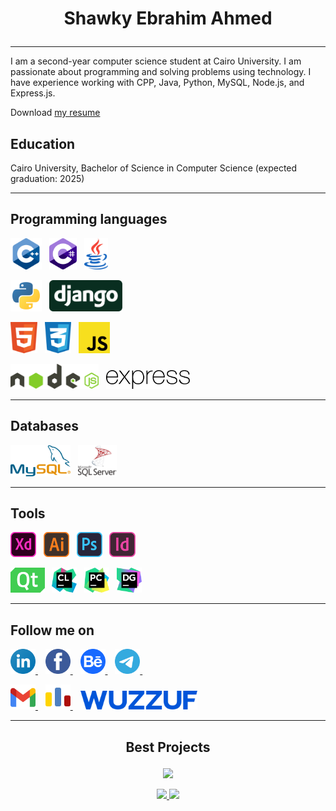 # <p align="center">Shawky Ebrahim Ahmed</p>

---

I am a second-year computer science student at Cairo University. I am passionate about programming and solving problems using technology. I have experience working with CPP, Java, Python, MySQL, Node.js, and Express.js.

Download [my resume]('https://drive.google.com/drive/folders/1yJmOWWaRQpM32haB8CeXCOzK0_WC6o59?usp=share_link')

## Education

Cairo University, Bachelor of Science in Computer Science (expected graduation: 2025)

---

## Programming languages

<p>
<img height="50" src="./icons/programming languages/cpp.svg">&nbsp;&nbsp;
<img height="50" src="./icons/programming languages/c-sharp.svg">&nbsp;&nbsp;
<img height="50" src="./icons/programming languages/java.svg">&nbsp;&nbsp;
</p>

<p>
<img height="50" src="./icons/programming languages/python.svg">&nbsp;&nbsp;
<img height="50" src="./icons/programming languages/django.svg">&nbsp;&nbsp;
</p>

<p>
<img height="50" src="./icons/programming languages/html5.svg">&nbsp;&nbsp;
<img height="50" src="./icons/programming languages/css3.svg">&nbsp;&nbsp;
<img height="50" src="./icons/programming languages/javascript.svg">&nbsp;&nbsp;
</p>

<p>
<img height="40" src="./icons/programming languages/nodejs.svg">&nbsp;&nbsp;
<img height="30" src="./icons/programming languages/expressjs.svg">&nbsp;&nbsp;
</p>

---

## Databases

<p>
<img height="50" src="./icons/programming languages/mysql.svg">&nbsp;&nbsp;
<img height="50" src="./icons/programming languages/microsoft-sql-server.svg">&nbsp;&nbsp;
</p>

---

## Tools

<p>
<img height="40" src="./icons/tools/design/xd.svg">&nbsp;&nbsp;
<img height="40" src="./icons/tools/design/illustrator.svg">&nbsp;&nbsp;
<img height="40" src="./icons/tools/design/photoshop.svg">&nbsp;&nbsp;
<img height="40" src="./icons/tools/design/indesign.svg">&nbsp;&nbsp;
</p>

<p>
<img height="40" src="./icons/tools/programming/qt.svg">&nbsp;&nbsp;
<img height="40" src="./icons/tools/programming/clion.svg">&nbsp;&nbsp;
<img height="40" src="./icons/tools/programming/pycharm.svg">&nbsp;&nbsp;
<img height="40" src="./icons/tools/programming/datagrip.svg">&nbsp;&nbsp;
</p>

---

## Follow me on

<p>
<a href="https://www.linkedin.com/in/shawkyebrahim2514/">
<img height="40" src="./icons/follow websites/linkedin.svg">
</a>
&nbsp;&nbsp;
<a href="https://www.facebook.com/shawky.ebrahim.ahmed/">
<img height="40" src="./icons/follow websites/facebook.svg">
</a>
&nbsp;&nbsp;
<a href="https://www.behance.net/shawkyebrahim2514">
<img height="40" src="./icons/follow websites/behance.svg">
</a>
&nbsp;&nbsp;
<a href="https://t.me/shawkyebrahim2514">
<img height="40" src="./icons/follow websites/telegram.svg">
</a>
&nbsp;&nbsp;
</p>

<p>
<a href="mailto:shawky.ebrahim2514@gmail.com">
<img height="40" src="./icons/follow websites/gmail.svg">
</a>
&nbsp;&nbsp;
<a href="https://codeforces.com/profile/shawkyebrahim">
<img height="40" src="./icons/follow websites/codeforces.svg">
</a>
  &nbsp;&nbsp;
<a href="https://wuzzuf.net/me/shawkyebrahim2514">
  <img height="30" src="./icons/follow websites/wuzzuf.svg">
</a>
</p>

---

## <p align="center">Best Projects</p>

<p align="center">

<a href="https://github.com/shawkyebrahim2514/Islamic-Website">
<img src="https://github-readme-stats.vercel.app/api/pin/?username=shawkyebrahim2514&repo=Islamic-Website&theme=vue-dark">
</a>
  
</p>

<p align="center">

<a href="https://github.com/shawkyebrahim2514/Student-Database-Management">
<img src="https://github-readme-stats.vercel.app/api/pin/?username=shawkyebrahim2514&repo=Student-Database-Management&theme=vue-dark">
</a>
  
<a href="https://github.com/shawkyebrahim2514/Banking-System-Application">
<img src="https://github-readme-stats.vercel.app/api/pin/?username=shawkyebrahim2514&repo=Banking-System-Application&theme=vue-dark">
</a>
  
</p>
